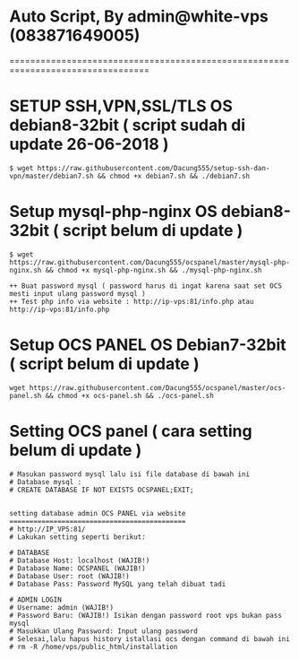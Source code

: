 # Auto Script, By admin@white-vps (083871649005)
=================================================================================

# SETUP SSH,VPN,SSL/TLS OS debian8-32bit ( script sudah di update 26-06-2018 )
```
$ wget https://raw.githubusercontent.com/Dacung555/setup-ssh-dan-vpn/master/debian7.sh && chmod +x debian7.sh && ./debian7.sh
```
# Setup mysql-php-nginx OS debian8-32bit ( script belum di update )
```
$ wget https://raw.githubusercontent.com/Dacung555/ocspanel/master/mysql-php-nginx.sh && chmod +x mysql-php-nginx.sh && ./mysql-php-nginx.sh

++ Buat password mysql ( password harus di ingat karena saat set OCS mesti input ulang password mysql )
++ Test php info via website : http://ip-vps:81/info.php atau http://ip-vps:81/info.php
```
# Setup OCS PANEL OS Debian7-32bit ( script belum di update )

```
wget https://raw.githubusercontent.com/Dacung555/ocspanel/master/ocs-panel.sh && chmod +x ocs-panel.sh && ./ocs-panel.sh
```
# Setting OCS panel ( cara setting belum di update )

```
# Masukan password mysql lalu isi file database di bawah ini
# Database mysql :
# CREATE DATABASE IF NOT EXISTS OCSPANEL;EXIT;


setting database admin OCS PANEL via website
============================================
# http://IP_VPS:81/
# Lakukan setting seperti berikut:

# DATABASE
# Database Host: localhost (WAJIB!)
# Database Name: OCSPANEL (WAJIB!)
# Database User: root (WAJIB!) 
# Database Pass: Password MySQL yang telah dibuat tadi

# ADMIN LOGIN
# Username: admin (WAJIB!)
# Password Baru: (WAJIB!) Isikan dengan password root vps bukan pass mysql
# Masukkan Ulang Password: Input ulang password
# Selesai,lalu hapus history istallasi ocs dengan command di bawah ini
# rm -R /home/vps/public_html/installation
```

